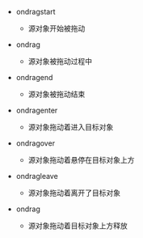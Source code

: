 - ondragstart
	- 源对象开始被拖动
- ondrag
	- 源对象被拖动过程中
- ondragend
	- 源对象被拖动结束

- ondragenter
	- 源对象拖动着进入目标对象
- ondragover
	- 源对象拖动着悬停在目标对象上方
- ondragleave
	- 源对象拖动着离开了目标对象
- ondrag
	- 源对象拖动着目标对象上方释放